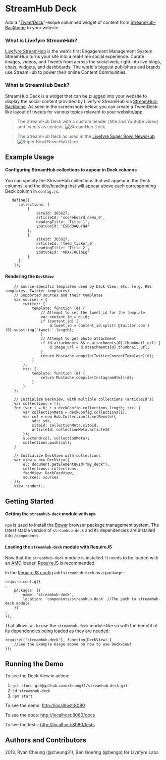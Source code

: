 # StreamHub Deck

Add a *"[TweetDeck](http://tweetdeck.com)"*-esque columned widget of content from [StreamHub-Backbone](http://gobengo.github.com/streamhub-backbone/) to your website.

### What is Livefyre StreamHub?
[Livefyre StreamHub](http://www.livefyre.com/streamhub/) is the web's first Engagement Management System. StreamHub turns your site into a real-time social experience. Curate images, videos, and Tweets from across the social web, right into live blogs, chats, widgets, and dashboards. The world's biggest publishers and brands use StreamHub to power their online Content Communities.

### What is StreamHub Deck?
StreamHub Deck is a widget that can be plugged into your website to display the social content provided by Livefyre StreamHub via [StreamHub-Backbone](http://gobengo.github.com/streamhub-backbone/). As seen in the screenshots below, you can create a TweetDeck-like layout of tweets for various topics relevant to your website/app.

> The StreamHub Deck with a custom header (title and Youtube video) and tweets as content.
![StreamHub Deck](https://raw.github.com/cheung31/streamhub-deck/master/images/streamhub-deck.png)


> The StreamHub Deck as used in the [Livefyre Super Bowl NewsHub](http://superbowl.livefyre.com/#/commercials/)
![Super Bowl NewsHub Deck](https://raw.github.com/cheung31/streamhub-deck/master/images/sb-deck.png)

## Example Usage
#### Configuring StreamHub collections to appear in Deck columns
You can specify the StreamHub collections that will appear in the Deck columns, and the title/heading that will appear above each corresponding Deck column in ```config.js```.

       define({
          collections: [
              {
                  siteId: 303827,
                  articleId: 'scoreboard_demo_0',
                  headingTitle: 'Title 1',
                  youtubeId: 'ESEdOAQuYQ4'
              },
              {
                  siteId: 303827,
                  articleId: 'feed_ticker_0',
                  headingTitle: 'Title 2',
                  youtubeId: 'mHXx7HCibEg'
              }
          ]
        });

		
#### Rendering the ```DeckView```
        // Source-specific templates used by Deck View, etc. (e.g. RSS templates, Twitter templates)
        // Supported sources and their templates
        var sources = {
            twitter: {
                template: function (d) {
                    // Attempt to set the tweet_id for the template
                    var content_id = d.id;
                    if (content_id) {
                        d.tweet_id = content_id.split('@twitter.com')[0].substring('tweet-'.length);
                    }
                    // Attempt to get photo attachment
                    if (d.attachments && d.attachments[0].thumbnail_url) {
                        d.image_url = d.attachments[0].thumbnail_url;
                    }
                    return Mustache.compile(TwitterContentTemplate)(d);
                }
            },
            rss: {
                template: function (d) {
                    return Mustache.compile(InstagramHtml)(d);
                }
            }
        };

        // Initialize DeckView, with multiple collections (articleId's)
        var collections = [];
        for (var i = 0; i < deckConfig.collections.length; i++) {
            var collectionMeta = deckConfig.collections[i];
            var col = new Hub.Collection().setRemote({
                sdk: sdk,
                siteId: collectionMeta.siteId,
                articleId: collectionMeta.articleId
            });
            $.extend(col, collectionMeta);
            collections.push(col);
        }

        // Initialize DeckView with collections
        var view = new DeckView({
            el: document.getElementById("my_deck"),
            collections: collections,
            feedView: DeckFeedView,
            sources: sources
        });
        view.render();
        

## Getting Started
#### Getting the ```streamhub-deck``` module with ```npm```
```npm``` is used to install the [Bower](http://twitter.github.com/bower/) browser package management system. The latest stable version of ```streamhub-deck``` and its dependencies are installed into ```/components```.

#### Loading the ```streamhub-deck``` module with RequireJS
Now that the ```streamhub-deck``` module is installed. It needs to be loaded with an [AMD](http://requirejs.org/docs/whyamd.html) loader. [RequireJS](http://requirejs.org/) is recommended.

In the [RequireJS config](http://requirejs.org/docs/api.html#config) add ```streamhub-deck``` as a package:

    require.config({
    …
        packages: [{
            name: 'streamhub-deck',
            location: 'components/streamhub-deck' //The path to streamhub-deck module
        }]
    …
    });

That allows us to use the ```streamhub-deck``` module like so with the benefit of its dependencies being loaded as they are needed:

    require(["streamhub-deck"], function(DeckView) {
        //See the Example Usage above on how to use DeckView!
    });
    
## Running the Demo
To see the Deck View in action:

1. ```git clone git@github.com:cheung31/streamhub-deck.git```
2. ```cd streamhub-deck```
3. ```npm start```

To see the demo: <http://localhost:8080>

To see the docs: <http://localhost:8080/docs>

To see the tests: <http://localhost:8080/tests>


## Authors and Contributors
2013, Ryan Cheung (@cheung31), Ben Goering (@bengo) for Livefyre Labs.
